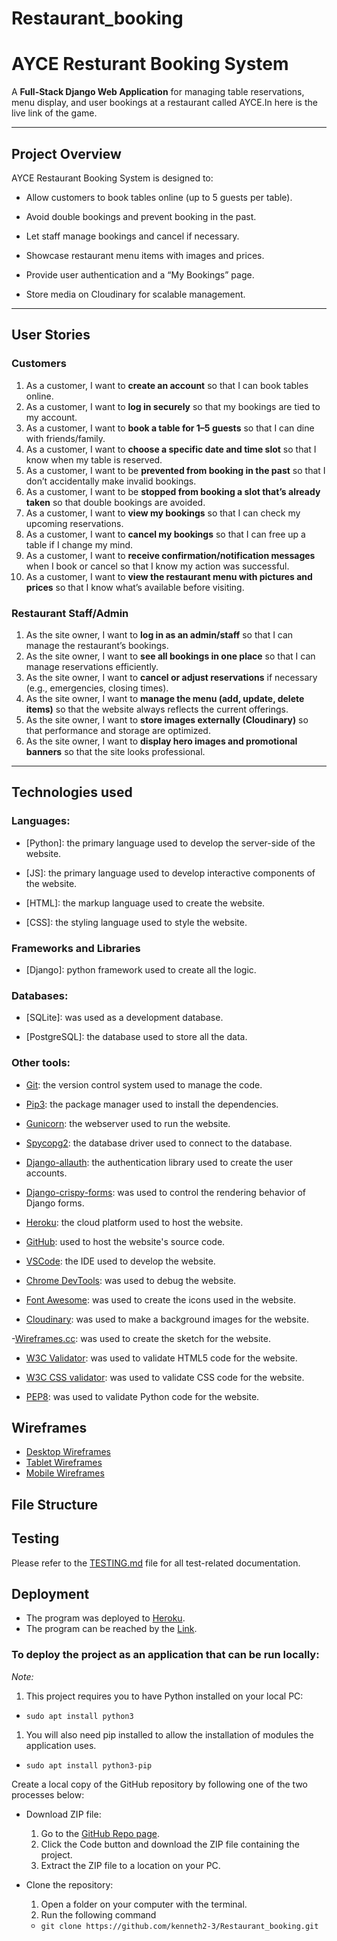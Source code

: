 # Restaurant_booking

# AYCE Resturant Booking System
A **Full-Stack Django Web Application** for managing table reservations, menu display, and user bookings at a restaurant called AYCE.In here []() is the live link of the game.

---

## Project Overview

AYCE Restaurant Booking System is designed to:
- Allow customers to book tables online (up to 5 guests per table).

- Avoid double bookings and prevent booking in the past.

- Let staff manage bookings and cancel if necessary.

- Showcase restaurant menu items with images and prices.

- Provide user authentication and a “My Bookings” page.

- Store media on Cloudinary for scalable management.

---

## User Stories

### Customers
1. As a customer, I want to **create an account** so that I can book tables online.  
2. As a customer, I want to **log in securely** so that my bookings are tied to my account.  
3. As a customer, I want to **book a table for 1–5 guests** so that I can dine with friends/family.  
4. As a customer, I want to **choose a specific date and time slot** so that I know when my table is reserved.  
5. As a customer, I want to be **prevented from booking in the past** so that I don’t accidentally make invalid bookings.  
6. As a customer, I want to be **stopped from booking a slot that’s already taken** so that double bookings are avoided.  
7. As a customer, I want to **view my bookings** so that I can check my upcoming reservations.  
8. As a customer, I want to **cancel my bookings** so that I can free up a table if I change my mind.  
9. As a customer, I want to **receive confirmation/notification messages** when I book or cancel so that I know my action was successful.  
10. As a customer, I want to **view the restaurant menu with pictures and prices** so that I know what’s available before visiting.

### Restaurant Staff/Admin
1. As the site owner, I want to **log in as an admin/staff** so that I can manage the restaurant’s bookings.  
2. As the site owner, I want to **see all bookings in one place** so that I can manage reservations efficiently.  
3. As the site owner, I want to **cancel or adjust reservations** if necessary (e.g., emergencies, closing times).  
4. As the site owner, I want to **manage the menu (add, update, delete items)** so that the website always reflects the current offerings.  
5. As the site owner, I want to **store images externally (Cloudinary)** so that performance and storage are optimized.  
6. As the site owner, I want to **display hero images and promotional banners** so that the site looks professional.  

---

## Technologies used

### Languages:

- [Python]: the primary language used to develop the server-side of the website.

- [JS]: the primary language used to develop interactive components of the website.

- [HTML]: the markup language used to create the website.

- [CSS]: the styling language used to style the website.

### Frameworks and Libraries

- [Django]: python framework used to create all the logic.

### Databases:

- [SQLite]: was used as a development database.

- [PostgreSQL]: the database used to store all the data.

### Other tools:

- [Git](https://git-scm.com/): the version control system used to manage the code.

- [Pip3](https://pypi.org/project/pip/): the package manager used to install the dependencies.

- [Gunicorn](https://gunicorn.org/): the webserver used to run the website.

- [Spycopg2](https://peps.python.org/pep-0249/): the database driver used to connect to the database.

- [Django-allauth](https://django-allauth.readthedocs.io/en/latest/): the authentication library used to create the user accounts.

- [Django-crispy-forms](https://django-cryptography.readthedocs.io/en/latest/): was used to control the rendering behavior of Django forms.

- [Heroku](https://www.heroku.com): the cloud platform used to host the website.

- [GitHub](https://github.com/): used to host the website's source code.

- [VSCode](https://code.visualstudio.com/): the IDE used to develop the website.

- [Chrome DevTools](https://developer.chrome.com/docs/devtools/open/): was used to debug the website.

- [Font Awesome](https://fontawesome.com/): was used to create the icons used in the website.

- [Cloudinary](https://console.cloudinary.com/app/product-explorer): was used to make a background images for the website.

-[Wireframes.cc](): was used to create the sketch for the website.

- [W3C Validator](https://validator.w3.org/): was used to validate HTML5 code for the website.

- [W3C CSS validator](https://jigsaw.w3.org/css-validator/): was used to validate CSS code for the website.

- [PEP8](https://pep8.org/): was used to validate Python code for the website.

## Wireframes

- [Desktop Wireframes]()
- [Tablet Wireframes]()
- [Mobile Wireframes]()

## File Structure

## Testing

Please refer to the [TESTING.md]() file for all test-related documentation.

## Deployment

- The program was deployed to [Heroku](https://dashboard.heroku.com/).
- The program can be reached by the [Link]().

### To deploy the project as an application that can be **run locally**:

*Note:*
  1. This project requires you to have Python installed on your local PC:
  - `sudo apt install python3`

  1. You will also need pip installed to allow the installation of modules the application uses.
  - `sudo apt install python3-pip`

Create a local copy of the GitHub repository by following one of the two processes below:

- Download ZIP file:
  1. Go to the [GitHub Repo page](https://github.com/kenneth2-3/Restaurant_booking).
  1. Click the Code button and download the ZIP file containing the project.
  1. Extract the ZIP file to a location on your PC.

- Clone the repository:
  1. Open a folder on your computer with the terminal.
  1. Run the following command
  - `git clone https://github.com/kenneth2-3/Restaurant_booking.git`


